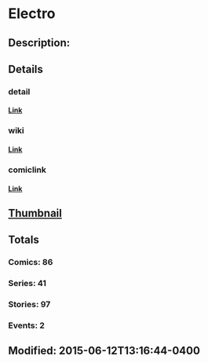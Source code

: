 # Electro
## Description: 
## Details
### detail
#### [Link](http://marvel.com/characters/604/electro?utm_campaign=apiRef&utm_source=225578a89fc76f3d20fbffda5d17a88d)
### wiki
#### [Link](http://marvel.com/universe/Electro_(Maxwell_Dillon)?utm_campaign=apiRef&utm_source=225578a89fc76f3d20fbffda5d17a88d)
### comiclink
#### [Link](http://marvel.com/comics/characters/1009287/electro?utm_campaign=apiRef&utm_source=225578a89fc76f3d20fbffda5d17a88d)
## [Thumbnail](http://i.annihil.us/u/prod/marvel/i/mg/5/60/4c003f1214bd7.jpg)
## Totals
### Comics: 86
### Series: 41
### Stories: 97
### Events: 2
## Modified: 2015-06-12T13:16:44-0400
